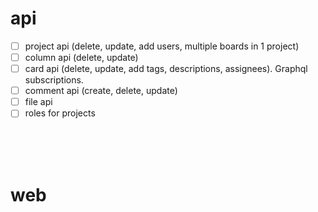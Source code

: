 # api
- [ ] project api (delete, update, add users, multiple boards in 1 project)
- [ ] column api (delete, update)
- [ ] card api (delete, update, add tags, descriptions, assignees). Graphql subscriptions.
- [ ] comment api (create, delete, update)
- [ ] file api
- [ ] roles for projects

<br />
<br />
<br />

# web